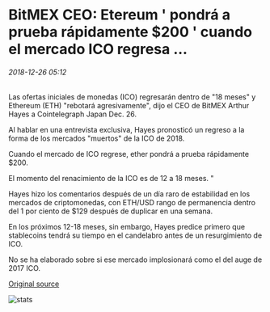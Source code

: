 # BitMEX CEO: Etereum ' pondrá a prueba rápidamente $200 ' cuando el mercado ICO regresa ...

###### 2018-12-26 05:12

Las ofertas iniciales de monedas (ICO) regresarán dentro de "18 meses" y Ethereum (ETH) "rebotará agresivamente", dijo el CEO de BitMEX Arthur Hayes a Cointelegraph Japan Dec. 26.

Al hablar en una entrevista exclusiva, Hayes pronosticó un regreso a la forma de los mercados "muertos" de la ICO de 2018.

Cuando el mercado de ICO regrese, ether pondrá a prueba rápidamente $200.

El momento del renacimiento de la ICO es de 12 a 18 meses. "

Hayes hizo los comentarios después de un día raro de estabilidad en los mercados de criptomonedas, con ETH/USD rango de permanencia dentro del 1 por ciento de $129 después de duplicar en una semana.

En los próximos 12-18 meses, sin embargo, Hayes predice primero que stablecoins tendrá su tiempo en el candelabro antes de un resurgimiento de ICO.

No se ha elaborado sobre si ese mercado implosionará como el del auge de 2017 ICO.

[Original source](https://cointelegraph.com/news/bitmex-ceo-ethereum-will-quickly-test-200-when-ico-market-returns)

![stats](https://c.statcounter.com/11760860/0/a89fa40b/1/ "stats")